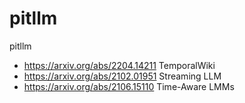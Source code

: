 # pitllm
pitllm


- https://arxiv.org/abs/2204.14211   TemporalWiki
- https://arxiv.org/abs/2102.01951   Streaming LLM
- https://arxiv.org/abs/2106.15110   Time-Aware LMMs
